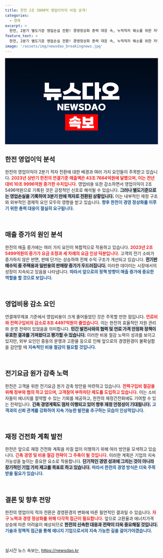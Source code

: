 ```yaml
---
title: 한전 2조 5000억 영업이익의 비밀 공개!
categories:
  - 경제
excerpt: >
  한전, 2분기 별도기준 영업손실 전환! 경영정상화 총력 대응 속, 누적적자 해소를 위한 자구책 지속적으로 모색 중. 급변하는 에너지 시장에서 과연 한전은 어떻게 돌파구를 찾을 것인가?
feature_text: >
  한전, 2분기 별도기준 영업손실 전환! 경영정상화 총력 대응 속, 누적적자 해소를 위한 자구책 지속적으로 모색 중. 급변하는 에너지 시장에서 과연 한전은 어떻게 돌파구를 찾을 것인가?
image: '/assets/img/newsdao_breakingnews.jpg'
---
```


<p><img src="/assets/img/newsdao_breakingnews.jpg" alt="firstkoreanews 속보" /></p>

<h2 data-ke-size="size26">한전 영업이익 분석</h2>

<p data-ke-size="size16">한전의 영업이익이 2분기 적자 전환에 대한 배경과 여러 가지 요인들이 주목받고 있습니다. <b><span style="color: #ee2323;">2023년 상반기 한전의 연결기준 매출액은 43조 7664억원에 달했으며, 이는 전년 대비 10조 9996억원 증가한 수치입니다.</span></b> 영업비용 또한 감소하면서 영업이익이 2조 5496억원으로 기록된 것은 긍정적인 신호로 해석될 수 있습니다. <b><span style="background-color: #21538527;">그러나 별도기준으로는 영업손실을 기록하여 3분기 만에 적자로 전환된 상황입니다.</span></b> 이는 내부적인 재정 구조와 외부적인 경제적 요인 모두의 영향을 받고 있습니다. <b><span style="color: #1a5490;">향후 한전이 경영 정상화를 이루기 위한 총력 대응이 절실히 요구됩니다.</span></b></p>

<p data-ke-size="size16">&nbsp;</p>

<h2 data-ke-size="size26">매출 증가의 원인 분석</h2>

<p data-ke-size="size16">한전의 매출 증가에는 여러 가지 요인이 복합적으로 작용하고 있습니다. <b><span style="color: #ee2323;">2023년 2조 5499억원의 증가가 요금 조정과 세 차례의 요금 인상 덕분입니다.</span></b> 고객의 전기 소비가 증가하지 않은 반면, 판매 단가는 상승하여 전체 수익 구조가 개선되고 있습니다. <b><span style="background-color: #21538527;">전기판매수익 중 주택용과 일반용의 판매량 증가가 두드러집니다.</span></b> 이러한 데이터는 시장에서의 성장이 지속되고 있음을 나타냅니다. <b><span style="color: #1a5490;">따라서 앞으로의 정책 방향이 매출 증가에 중요한 역할을 할 것으로 보입니다.</span></b></p>

<p data-ke-size="size16">&nbsp;</p>

<h2 data-ke-size="size26">영업비용 감소 요인</h2>

<p data-ke-size="size16">연결재무제표 기준에서 영업비용이 크게 줄어들었던 것은 주목할 만한 점입니다. <b><span style="color: #ee2323;">연료비와 전력구입비의 감소로 8조 4497억원이 줄었습니다.</span></b> 이는 한전의 효율적인 자원 관리와 운영 전략이 있었음을 의미합니다. <b><span style="background-color: #21538527;">민간 발전사와의 협력 및 연료 가격 안정화 정책이 유효한 결과를 가져왔다고 평가할 수 있습니다.</span></b> 이러한 비용 절감 노력이 성과를 보이고 있지만, 외부 요인인 중동의 분쟁과 고환율 등으로 인해 앞으로의 경영환경이 불확실함을 감안할 때 <b><span style="color: #1a5490;">지속적인 비용 절감이 필요할 것입니다.</span></b></p>

<p data-ke-size="size16">&nbsp;</p>

<h2 data-ke-size="size26">전기요금 원가 감축 노력</h2>

<p data-ke-size="size16">한전은 고객을 위한 전기요금 원가 감축 방안을 마련하고 있습니다. <b><span style="color: #ee2323;">전력구입비 절감을 위해 정부와 협의 하고 있으며, 고객참여 부하차단 제도를 도입하고 있습니다.</span></b> 이는 소비자들이 에너지를 절약할 수 있는 기회를 제공하고, 한전의 재정건전화에도 기여할 수 있는 전략입니다. <b><span style="background-color: #21538527;">긴축 경영계획도 점차 이행되고 있어 향후 재정 안정성이 기대됩니다.</span></b> <b><span style="color: #1a5490;">고객과의 신뢰 관계를 강화하여 지속 가능한 발전을 추구하는 모습이 인상적입니다.</span></b></p>

<p data-ke-size="size16">&nbsp;</p>

<h2 data-ke-size="size26">재정 건전화 계획 발전</h2>

<p data-ke-size="size16">한전은 앞으로 재정 건전화 계획을 차질 없이 이행하기 위해 여러 방안을 모색하고 있습니다. <b><span style="color: #ee2323;">긴축 경영 및 비용 절감 전략이 그 주축이 될 것입니다.</span></b> 이러한 계획은 기업의 지속 가능성을 높이는 중요한 요소로 작용합니다. <b><span style="background-color: #21538527;">단기적인 경영 성과에 그치는 것이 아니라 장기적인 기업 가치 제고를 목표로 하고 있습니다.</span></b> <b><span style="color: #1a5490;">따라서 한전의 경영 방식은 더욱 주목받을 필요가 있습니다.</span></b></p>

<p data-ke-size="size16">&nbsp;</p>

<h2 data-ke-size="size26">결론 및 향후 전망</h2>

<p data-ke-size="size16">한전의 영업이익 적자 전환은 경영환경의 변화에 따른 필연적인 결과일 수 있습니다. <b><span style="color: #ee2323;">자구 노력과 경영 정상화를 위해 다각적 접근이 필요합니다.</span></b> 앞으로 고환율과 에너지가격 상승에 따른 어려움이 예상되므로 <b><span style="background-color: #21538527;">한전의 신속한 대응과 전략이 더욱 중요해질 것입니다.</span></b> <b><span style="color: #1a5490;">기술과 정책적 접근을 통해 에너지 기업으로서의 지속 가능한 길을 걸어가야겠습니다.</span></b></p>

<p data-ke-size="size16">&nbsp;</p>
실시간 뉴스 속보는, <a href="https://newsdao.kr" rel="dofollow">https://newsdao.kr</a>


